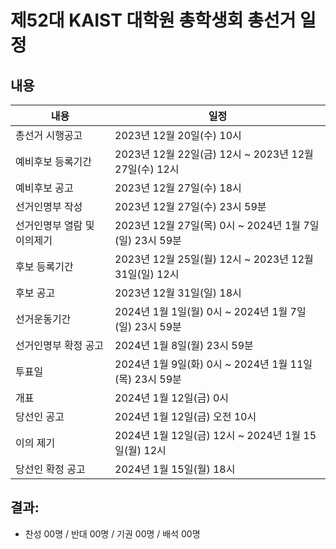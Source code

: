 제52대 KAIST 대학원 총학생회 총선거 일정
===

## 내용

| 내용 | 일정 | 
|---|---|
| 총선거 시행공고 | 2023년 12월 20일(수) 10시 | 
| 예비후보 등록기간 | 2023년 12월 22일(금) 12시 ~ 2023년 12월 27일(수) 12시 | 
| 예비후보 공고 | 2023년 12월 27일(수) 18시 | 
| 선거인명부 작성 | 2023년 12월 27일(수) 23시 59분 | 
| 선거인명부 열람 및 이의제기 | 2023년 12월 27일(목) 0시 ~ 2024년 1월 7일(일) 23시 59분 | 
| 후보 등록기간 | 2023년 12월 25일(월) 12시 ~ 2023년 12월 31일(일) 12시 | 
| 후보 공고 | 2023년 12월 31일(일) 18시 | 
| 선거운동기간 | 2024년 1월 1일(월) 0시 ~ 2024년 1월 7일(일) 23시 59분 | 
| 선거인명부 확정 공고 | 2024년 1월 8일(월) 23시 59분 | 
| 투표일 | 2024년 1월 9일(화) 0시 ~ 2024년 1월 11일(목) 23시 59분 | 
| 개표 | 2024년 1월 12일(금) 0시 | 
| 당선인 공고 | 2024년 1월 12일(금) 오전 10시 | 
| 이의 제기 | 2024년 1월 12일(금) 12시 ~ 2024년 1월 15일(월) 12시 | 
| 당선인 확정 공고 | 2024년 1월 15일(월) 18시 | 

## 결과: 
- 찬성 00명 / 반대 00명 / 기권 00명 / 배석 00명
